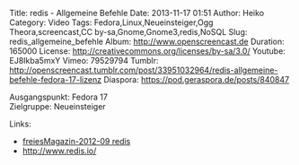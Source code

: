 Title: redis - Allgemeine Befehle
Date: 2013-11-17 01:51
Author: Heiko
Category: Video
Tags: Fedora,Linux,Neueinsteiger,Ogg Theora,screencast,CC by-sa,Gnome,Gnome3,redis,NoSQL
Slug: redis_allgemeine_befehle
Album: http://www.openscreencast.de
Duration: 165000
License: http://creativecommons.org/licenses/by-sa/3.0/
Youtube: EJ8Ikba5mxY
Vimeo: 79529794
Tumblr: http://openscreencast.tumblr.com/post/33951032964/redis-allgemeine-befehle-fedora-17-lizenz
Diaspora: https://pod.geraspora.de/posts/840847

Ausgangspunkt: Fedora 17  
Zielgruppe: Neueinsteiger  

Links:

  * [freiesMagazin-2012-09 redis](http://www.freiesmagazin.de/mobil/freiesMagazin-2012-09.html#12_09_redis "Link zu freiesMagazin-2012-09" )
  * <http://www.redis.io/>

